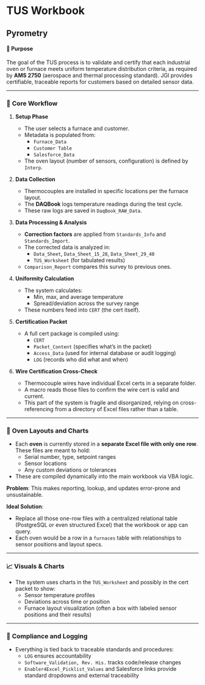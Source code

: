 # TUS Workbook
## Pyrometry

#### 🎯 **Purpose**
The goal of the TUS process is to validate and certify that each industrial oven or furnace meets uniform temperature distribution criteria, as required by **AMS 2750** (aerospace and thermal processing standard). JGI provides certifiable, traceable reports for customers based on detailed sensor data.

---

### 🧪 **Core Workflow**

1. **Setup Phase**
   - The user selects a furnace and customer.
   - Metadata is populated from:
     - `Furnace_Data`
     - `Customer Table`
     - `Salesforce_Data`
   - The oven layout (number of sensors, configuration) is defined by `Interp`.

2. **Data Collection**
   - Thermocouples are installed in specific locations per the furnace layout.
   - The **DAQBook** logs temperature readings during the test cycle.
   - These raw logs are saved in `DaqBook_RAW_Data`.

3. **Data Processing & Analysis**
   - **Correction factors** are applied from `Standards_Info` and `Standards_Import`.
   - The corrected data is analyzed in:
     - `Data_Sheet`, `Data_Sheet_15_28`, `Data_Sheet_29_40`
     - `TUS_Worksheet` (for tabulated results)
   - `Comparison_Report` compares this survey to previous ones.

4. **Uniformity Calculation**
   - The system calculates:
     - Min, max, and average temperature
     - Spread/deviation across the survey range
   - These numbers feed into `CERT` (the cert itself).

5. **Certification Packet**
   - A full cert package is compiled using:
     - `CERT`
     - `Packet_Content` (specifies what’s in the packet)
     - `Access_Data` (used for internal database or audit logging)
     - `LOG` (records who did what and when)

6. **Wire Certification Cross-Check**
   - Thermocouple wires have individual Excel certs in a separate folder.
   - A macro reads those files to confirm the wire cert is valid and current.
   - This part of the system is fragile and disorganized, relying on cross-referencing from a directory of Excel files rather than a table.

---

### 🧱 **Oven Layouts and Charts**

- Each **oven** is currently stored in a **separate Excel file with only one row**. These files are meant to hold:
  - Serial number, type, setpoint ranges
  - Sensor locations
  - Any custom deviations or tolerances
- These are compiled dynamically into the main workbook via VBA logic.

**Problem**: This makes reporting, lookup, and updates error-prone and unsustainable.

**Ideal Solution**:
- Replace all those one-row files with a centralized relational table (PostgreSQL or even structured Excel) that the workbook or app can query.
- Each oven would be a row in a `furnaces` table with relationships to sensor positions and layout specs.

---

### 📈 **Visuals & Charts**
- The system uses charts in the `TUS_Worksheet` and possibly in the cert packet to show:
  - Sensor temperature profiles
  - Deviations across time or position
  - Furnace layout visualization (often a box with labeled sensor positions and their results)

---

### 🔐 **Compliance and Logging**
- Everything is tied back to traceable standards and procedures:
  - `LOG` ensures accountability
  - `Software_Validation, Rev. His.` tracks code/release changes
  - `Enabler4Excel_Picklist_Values` and Salesforce links provide standard dropdowns and external traceability
